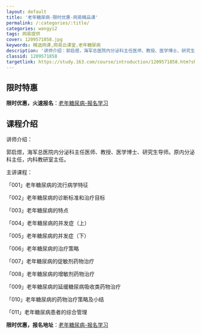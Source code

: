 ```yaml
---
layout: default
title: '老年糖尿病-限时优惠-网易精品课'
permalink: /:categories/:title/
categories: wangyi2
tags: 网易提供
cover: 1209571858.jpg
keywords: 精选网课,网易云课堂,老年糖尿病
description: '讲师介绍：郭启煜，海军总医院内分泌科主任医师、教授、医学博士、研究生导师。原内分泌科主任，内科教研室主任。主讲课程：「0'
classid: 1209571858
targetlink: https://study.163.com/course/introduction/1209571858.htm?share=1&shareId=1025206652&utm_campaign=share&utm_medium=iphoneShare&utm_source=&utm_u=1025206652
---
```


## 限时特惠

**限时优惠，火速报名**：[老年糖尿病-报名学习](https://study.163.com/course/introduction/1209571858.htm?share=1&shareId=1025206652&utm_campaign=share&utm_medium=iphoneShare&utm_source=&utm_u=1025206652)

## 课程介绍

讲师介绍：

郭启煜，海军总医院内分泌科主任医师、教授、医学博士、研究生导师。原内分泌科主任，内科教研室主任。

主讲课程：

「001」老年糖尿病的流行病学特征

「002」老年糖尿病的诊断标准和治疗目标

「003」老年糖尿病的特点

「004」老年糖尿病的并发症（上）

「005」老年糖尿病的并发症（下）

「006」老年糖尿病的治疗策略

「007」老年糖尿病的促敏剂药物治疗

「008」老年糖尿病的增敏剂药物治疗

「009」老年糖尿病的延缓糖尿病吸收类药物治疗

「010」老年糖尿病的药物治疗策略及小结

「011」老年糖尿病患者的综合管理

**限时优惠，报名地址**：[老年糖尿病-报名学习](https://study.163.com/course/introduction/1209571858.htm?share=1&shareId=1025206652&utm_campaign=share&utm_medium=iphoneShare&utm_source=&utm_u=1025206652)

